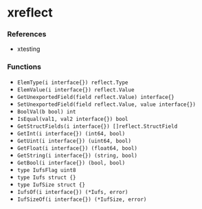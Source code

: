 # xreflect

### References

+ xtesting

### Functions

+ `ElemType(i interface{}) reflect.Type`
+ `ElemValue(i interface{}) reflect.Value`
+ `GetUnexportedField(field reflect.Value) interface{}`
+ `SetUnexportedField(field reflect.Value, value interface{})`
+ `BoolVal(b bool) int`
+ `IsEqual(val1, val2 interface{}) bool`
+ `GetStructFields(i interface{}) []reflect.StructField`
+ `GetInt(i interface{}) (int64, bool)`
+ `GetUint(i interface{}) (uint64, bool)`
+ `GetFloat(i interface{}) (float64, bool)`
+ `GetString(i interface{}) (string, bool)`
+ `GetBool(i interface{}) (bool, bool)`
+ `type IufsFlag uint8`
+ `type Iufs struct {}`
+ `type IufSize struct {}`
+ `IufsOf(i interface{}) (*Iufs, error)`
+ `IufSizeOf(i interface{}) (*IufSize, error)`
